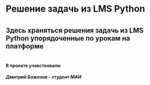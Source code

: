 # Решение задачь из LMS Python
#
#
## Здесь храняться решения задачь из LMS Python упорядоченные по урокам на платформе
#
#
#### В проекте учавствовали: 
##### Дмитрий Баженов - студент МАИ 
